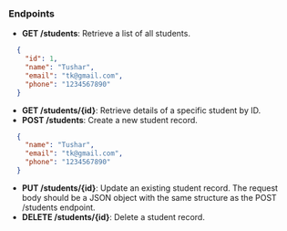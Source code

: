 ### Endpoints
- **GET /students**: Retrieve a list of all students.
```json
  {
    "id": 1,
    "name": "Tushar",
    "email": "tk@gmail.com",
    "phone": "1234567890"
  }
  ```
- **GET /students/{id}**: Retrieve details of a specific student by ID.
- **POST /students**: Create a new student record.
```json
  {
    "name": "Tushar",
    "email": "tk@gmail.com",
    "phone": "1234567890"
  }
  ```
- **PUT /students/{id}**: Update an existing student record. The request body should be a JSON object with the same structure as the POST /students endpoint.
- **DELETE /students/{id}**: Delete a student record.
